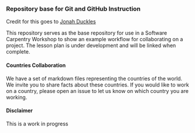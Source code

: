 ### Repository base for Git and GitHub Instruction

Credit for this goes to [Jonah Duckles](https://github.com/jduckles)

This repository serves as the base repository for use in a Software Carpentry Workshop 
to show an example workflow for collaborating on a project. The lesson plan is under
development and will be linked when complete. 


#### Countries Collaboration

We have a set of markdown files representing the countries of the world. We invite you
to share facts about these countries. If you would like to work on a country, please
open an issue to let us know on which country you are working.

#### Disclaimer

This is a work in progress
